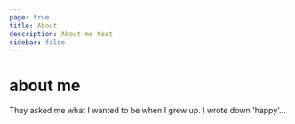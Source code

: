 ```yaml
---
page: true
title: About
description: About me test
sidebar: false
---
```


# about me

They asked me what I wanted to be when I grew up.
I wrote down 'happy'...

